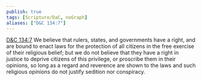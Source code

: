 ```yaml
---
publish: true
tags: [Scripture/DaC, noGraph]
aliases: ["D&C 134:7"]
---
```

[D&C 134:7](https://churchofjesuschrist.org/study/scriptures/dc-testament/dc/134?lang=eng&id=p7#p7) We believe that rulers, states, and governments have a right, and are bound to enact laws for the protection of all citizens in the free exercise of their religious belief; but we do not believe that they have a right in justice to deprive citizens of this privilege, or proscribe them in their opinions, so long as a regard and reverence are shown to the laws and such religious opinions do not justify sedition nor conspiracy.
